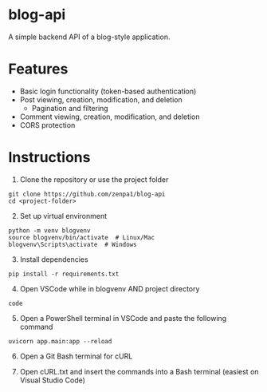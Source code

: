 # blog-api
A simple backend API of a blog-style application.

# Features
- Basic login functionality (token-based authentication)
- Post viewing, creation, modification, and deletion
    - Pagination and filtering
- Comment viewing, creation, modification, and deletion
- CORS protection

# Instructions
1) Clone the repository or use the project folder
```
git clone https://github.com/zenpa1/blog-api
cd <project-folder>
```

2) Set up virtual environment
```
python -m venv blogvenv
source blogvenv/bin/activate  # Linux/Mac
blogvenv\Scripts\activate  # Windows
```

3) Install dependencies
```
pip install -r requirements.txt
```

4) Open VSCode while in blogvenv AND project directory
```
code
```

5) Open a PowerShell terminal in VSCode and paste the following command
```
uvicorn app.main:app --reload
```

6) Open a Git Bash terminal for cURL

7) Open cURL.txt and insert the commands into a Bash terminal (easiest on Visual Studio Code)